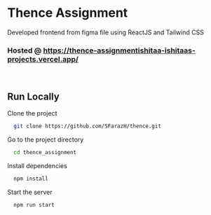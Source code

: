
# Thence Assignment 

Developed frontend from figma file using ReactJS and Tailwind CSS

### Hosted @ https://thence-assignmentishitaa-ishitaas-projects.vercel.app/
<br/>

## Run Locally


Clone the project

```bash
  git clone https://github.com/SFarazH/thence.git
```

Go to the project directory

```bash
  cd thence_assignment
```

Install dependencies

```bash
  npm install
```

Start the server

```bash
  npm run start
```
